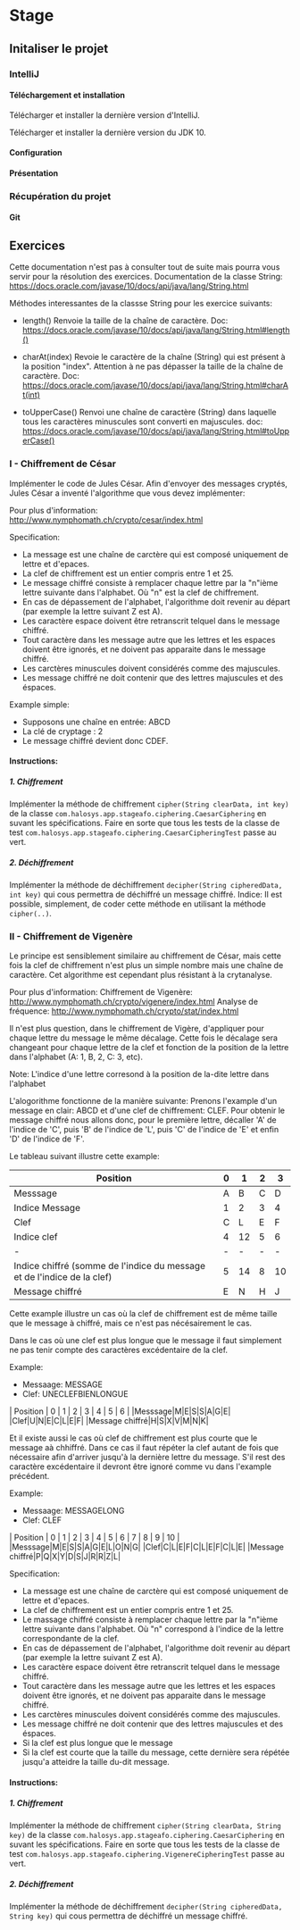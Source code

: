 # Stage

## Initaliser le projet

### IntelliJ

#### Téléchargement et installation

Télécharger et installer la dernière version d'IntelliJ.

Télécharger et installer la dernière version du JDK 10.

#### Configuration

#### Présentation


### Récupération du projet

#### Git



## Exercices

Cette documentation n'est pas à consulter tout de suite mais pourra vous servir pour la résolution des exercices. 
Documentation de la classe String: https://docs.oracle.com/javase/10/docs/api/java/lang/String.html

Méthodes interessantes de la classse String pour les exercice suivants:

 * length()
 	Renvoie la taille de la chaîne de caractère.
 	Doc: https://docs.oracle.com/javase/10/docs/api/java/lang/String.html#length()

 * charAt(index)
 	Revoie le caractère de la chaîne (String) qui est présent à la position "index".
 	Attention à ne pas dépasser la taille de la chaîne de caractère.
	Doc: https://docs.oracle.com/javase/10/docs/api/java/lang/String.html#charAt(int)

 * toUpperCase()
 	Renvoi une chaîne de caractère (String) dans laquelle tous les caractères minuscules sont converti en majuscules.
 	doc: https://docs.oracle.com/javase/10/docs/api/java/lang/String.html#toUpperCase()




### I - Chiffrement de César

Implémenter le code de Jules César.
Afin d'envoyer des messages cryptés, Jules César a inventé l'algorithme que vous devez implémenter:

Pour plus d'information: http://www.nymphomath.ch/crypto/cesar/index.html


Specification:
 * La message est une chaîne de carctère qui est composé uniquement de lettre et d'epaces.
 * La clef de chiffrement est un entier compris entre 1 et 25.
 * Le message chiffré consiste à remplacer chaque lettre par la "n"ième lettre suivante dans l'alphabet. 
 	Où "n" est la clef de chiffrement.
 * En cas de dépassement de l'alphabet, l'algorithme doit revenir au départ (par exemple la lettre suivant Z est A).
 * Les caractère espace doivent être retranscrit telquel dans le message chiffré.
 * Tout caractère dans les message autre que les lettres et les espaces doivent être ignorés, et ne doivent pas apparaite dans le message chiffré.
 * Les carctères minuscules doivent considérés comme des majuscules.
 * Les message chiffré ne doit contenir que des lettres majuscules et des éspaces.

Example simple:
 * Supposons une chaîne en entrée: ABCD
 * La clé de cryptage : 2
 * Le message chiffré devient donc CDEF.


#### Instructions: 

##### 1. Chiffrement 

Implémenter la méthode de chiffrement `cipher(String clearData, int key)` de la classe `com.halosys.app.stageafo.ciphering.CaesarCiphering` en suvant les spécifications.
Faire en sorte que tous les tests de la classe de test `com.halosys.app.stageafo.ciphering.CaesarCipheringTest` passe au vert.

##### 2. Déchiffrement 

Implémenter la méthode de déchiffrement `decipher(String cipheredData, int key)` qui cous permettra de déchiffré un message chiffré.
Indice: Il est possible, simplement, de coder cette méthode en utilisant la méthode `cipher(..)`.



### II - Chiffrement de Vigenère

Le principe est sensiblement similaire au chiffrement de César, mais cette fois la clef de chiffrement n'est plus un simple nombre mais une chaîne de caractère. Cet algorithme est cependant plus résistant à la crytanalyse.

Pour plus d'information: 
Chiffrement de Vigenère: http://www.nymphomath.ch/crypto/vigenere/index.html
Analyse de fréquence: http://www.nymphomath.ch/crypto/stat/index.html

Il n'est plus question, dans le chiffrement de Vigère, d'appliquer pour chaque lettre du message le même décalage. Cette fois le décalage sera changeant pour chaque lettre de la clef et fonction de la position de la lettre dans l'alphabet (A: 1, B, 2, C: 3, etc).

Note: L'indice d'une lettre corresond à la position de la-dite lettre dans l'alphabet

L'alogorithme fonctionne de la manière suivante:
Prenons l'example d'un message en clair: ABCD et d'une clef de chiffrement: CLEF.
Pour obtenir le message chiffré nous allons donc, pour le première lettre, décaller 'A' de l'indice de 'C', puis 'B' de l'indice de 'L', puis 'C' de l'indice de 'E' et enfin 'D' de l'indice de 'F'.

Le tableau suivant illustre cette example:

| Position | 0 | 1 | 2 | 3 |
| - | - | - | - | - |
| Messsage | A | B | C | D |
| Indice Message |1 | 2 | 3 | 4 |
| Clef | C | L | E | F |
| Indice clef | 4 | 12 | 5 | 6 |
| - | - | - | - | - |
| Indice chiffré (somme de l'indice du message et de l'indice de la clef) | 5 | 14 | 8 | 10 | 
| Message chiffré | E | N | H | J |


Cette example illustre un cas où la clef de chiffrement est de même taille que le message à chiffré, mais ce n'est pas nécésairement le cas.

Dans le cas où une clef est plus longue que le message il faut simplement ne pas tenir compte des caractères excédentaire de la clef.

Example:
 - Messaage: MESSAGE
 - Clef: UNECLEFBIENLONGUE

| Position | 0 | 1 | 2 | 3 | 4 | 5 | 6 |
|Messsage|M|E|S|S|A|G|E|
|Clef|U|N|E|C|L|E|F|
|Message chiffré|H|S|X|V|M|N|K|


Et il existe aussi le cas où clef de chiffrement est plus courte que le message aà chhiffré. Dans ce cas il faut répéter la clef autant de fois que nécessaire afin d'arriver jusqu'à la dernière lettre du message. S'il rest des caractère excédentaire il devront être ignoré comme vu dans l'example précédent.


Example:
 - Messaage: MESSAGELONG
 - Clef: CLEF

| Position | 0 | 1 | 2 | 3 | 4 | 5 | 6 | 7 | 8 | 9 | 10 |
|Messsage|M|E|S|S|A|G|E|L|O|N|G|
|Clef|C|L|E|F|C|L|E|F|C|L|E|
|Message chiffré|P|Q|X|Y|D|S|J|R|R|Z|L|


Specification:
 * La message est une chaîne de carctère qui est composé uniquement de lettre et d'epaces.
 * La clef de chiffrement est un entier compris entre 1 et 25.
 * Le massage chiffré consiste à remplacer chaque lettre par la "n"ième lettre suivante dans l'alphabet. 
 	Où "n" correspond à l'indice de la lettre correspondante de la clef.
 * En cas de dépassement de l'alphabet, l'algorithme doit revenir au départ (par exemple la lettre suivant Z est A).
 * Les caractère espace doivent être retranscrit telquel dans le message chiffré.
 * Tout caractère dans les message autre que les lettres et les espaces doivent être ignorés, et ne doivent pas apparaite dans le message chiffré.
 * Les carctères minuscules doivent considérés comme des majuscules.
 * Les message chiffré ne doit contenir que des lettres majuscules et des éspaces.
 * Si la clef est plus longue que le message 
 * Si la clef est courte que la taille du message, cette dernière sera répétée jusqu'a atteidre la taille du-dit message.

#### Instructions: 

##### 1. Chiffrement 

Implémenter la méthode de chiffrement `cipher(String clearData, String key)` de la classe `com.halosys.app.stageafo.ciphering.CaesarCiphering` en suvant les spécifications.
Faire en sorte que tous les tests de la classe de test `com.halosys.app.stageafo.ciphering.VigenereCipheringTest` passe au vert.

##### 2. Déchiffrement

Implémenter la méthode de déchiffrement `decipher(String cipheredData, String key)` qui cous permettra de déchiffré un message chiffré.